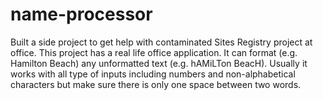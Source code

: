 # name-processor
Built a side project to get help with contaminated Sites Registry project at office. This project has a real life office application. It can format (e.g. Hamilton Beach) any unformatted text (e.g. hAMiLTon BeacH). Usually it works with all type of inputs including numbers and non-alphabetical characters but make sure there is only one space between two words.
